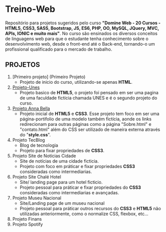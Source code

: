 # Treino-Web
Repositório para projetos sugeridos pelo curso **"Domine Web - 20 Cursos - HTML5, CSS3, SASS, Bootstrap, JS, ES6, PHP, OO, MySQL, JQuery, MVC, APIs, IONIC e muito mais"**.
No curso são ensinados os diversos conceitos de linguagens web para que o estudante tenha conhecimento sobre o desenvolvimento web, desde o front-end até o Back-end, tornando-o um profissional qualificado para o mercado de trabalho.

## PROJETOS
1. [Primeiro projeto] (Primeiro Projeto)
	- Projeto de inicio do curso, utilizando-se apenas **HTML**.
2. [Projeto-Unes](Projeto-UNES)
	- Projeto basico de **HTML5**, o projeto foi pensado em ser uma pagina de uma faculdade fictícia chamada UNES e é o segundo projeto do curso.
3. [Projeto Anna Bella](./Projeto-2-Anna-Bella)
	- Projeto inicial de **HTML5** e **CSS3**. Esse projeto tem foco em ser uma página-portifolio de uma modelo também fictícia, aonde os links redirecionam para outras páginas como a página "Sobre.html" e "contato.html" além do CSS ser utilizado de maneira externa através do "**style.css**".
4. Projeto TecBlog
	- Blog de tecnologia
	- Projeto para fixar propriedades de **CSS3**.
5. Projeto Site de Notícias Cidade
	- Site de notícias de uma cidade ficticia.
	- Projeto com foco em práticar e fixar propriedades **CSS3** consideradas como intermediarias.
6. Projeto Site Chalé Hotel
	- Site/ landing page para um hotel ficticio.
	- Projeto pessoal para práticar e fixar propriedades do **CSS3** consideradas como intermediarias e avançadas.
7. Projeto Museu Nacional
	- Site/Landing page de um museu nacional
	- Projeto pessoal para práticar outros recursos do **CSS3** e **HTML5** não utilizadas anteriormente, como o normalize CSS, flexbox, etc...
8. Projeto Finans
9. Projeto Spotify	
